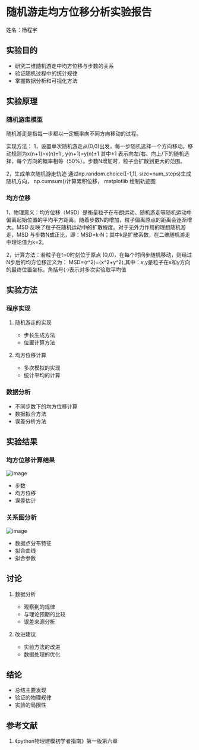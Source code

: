 # 随机游走均方位移分析实验报告

姓名：杨程宇

## 实验目的
- 研究二维随机游走中均方位移与步数的关系
- 验证随机过程中的统计规律
- 掌握数据分析和可视化方法

## 实验原理
### 随机游走模型
随机游走是指每一步都以一定概率向不同方向移动的过程。

实现方法：
1，设置单次随机游走从(0,0)出发，每一步随机选择一个方向移动。移动规则为x(n+1)=x(n)±1 , y(n+1)=y(n)±1
其中±1 表示向左/右、向上/下的随机选择，每个方向的概率相等（50%）。步数N增加时，粒子会扩散到更大的范围。
         
2，生成单次随机游走轨迹
通过np.random.choice([-1,1], size=num_steps)生成随机方向，
np.cumsum()计算累积位移，
matplotlib 绘制轨迹图

### 均方位移
1，物理意义：均方位移（MSD）是衡量粒子在布朗运动、随机游走等随机运动中偏离起始位置的平均平方距离。随着步数N的增加，粒子偏离原点的距离会逐渐增大。MSD 反映了粒子在随机运动中的扩散程度。对于无外力作用的理想随机游走，MSD 与步数N成正比，即：MSD=k⋅N；其中k是扩散系数，在二维随机游走中理论值为k=2。

2，计算方法：若粒子在t=0时刻位于原点 (0,0)，在每个时间步随机移动，则经过N步后的均方位移定义为：
MSD=⟨r^2⟩=⟨x^2+y^2⟩,其中：x,y是粒子在x和y方向的最终位置坐标。角括号⟨⋅⟩表示对多次实验取平均值

## 实验方法
### 程序实现
1. 随机游走的实现
   - 步长生成方法
   - 位置计算方法
   
2. 均方位移计算
   - 多次模拟的实现
   - 统计平均的计算

### 数据分析
- 不同步数下的均方位移计算
- 数据拟合方法
- 误差分析方法

## 实验结果
### 均方位移计算结果
![image](https://github.com/user-attachments/assets/4cd4cbec-3b32-4091-9cfe-d187a498384c)

- 步数
- 均方位移
- 误差估计

### 关系图分析
![image](https://github.com/user-attachments/assets/7962ec8a-a01d-4192-8568-7c71a8de331d)

- 数据点分布特征
- 拟合曲线
- 拟合参数

## 讨论
1. 数据分析
   - 观察到的规律
   - 与理论预期的比较
   - 误差来源分析

2. 改进建议
   - 实验方法的改进
   - 数据处理的优化

## 结论
- 总结主要发现
- 验证的物理规律
- 实验的局限性

## 参考文献
1. 《python物理建模初学者指南》第一版第六章

